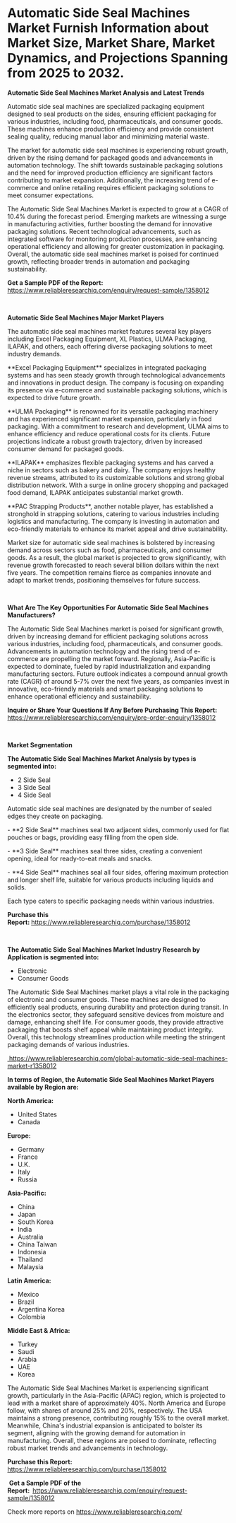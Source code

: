 <p><h1>Automatic Side Seal Machines Market Furnish Information about Market Size, Market Share, Market Dynamics, and Projections Spanning from 2025 to 2032.</h1></p><p><strong>Automatic Side Seal Machines Market Analysis and Latest Trends</strong></p>
<p><p>Automatic side seal machines are specialized packaging equipment designed to seal products on the sides, ensuring efficient packaging for various industries, including food, pharmaceuticals, and consumer goods. These machines enhance production efficiency and provide consistent sealing quality, reducing manual labor and minimizing material waste. </p><p>The market for automatic side seal machines is experiencing robust growth, driven by the rising demand for packaged goods and advancements in automation technology. The shift towards sustainable packaging solutions and the need for improved production efficiency are significant factors contributing to market expansion. Additionally, the increasing trend of e-commerce and online retailing requires efficient packaging solutions to meet consumer expectations.</p><p>The Automatic Side Seal Machines Market is expected to grow at a CAGR of 10.4% during the forecast period. Emerging markets are witnessing a surge in manufacturing activities, further boosting the demand for innovative packaging solutions. Recent technological advancements, such as integrated software for monitoring production processes, are enhancing operational efficiency and allowing for greater customization in packaging. Overall, the automatic side seal machines market is poised for continued growth, reflecting broader trends in automation and packaging sustainability.</p></p>
<p><strong>Get a Sample PDF of the Report:&nbsp;</strong> <a href="https://www.reliableresearchiq.com/enquiry/request-sample/1358012?utm_campaign=2285&utm_medium=2&utm_source=Github&utm_content=ia&utm_term=11042025&utm_id=automatic-side-seal-machines">https://www.reliableresearchiq.com/enquiry/request-sample/1358012</a></p>
<p>&nbsp;</p>
<p><strong>Automatic Side Seal Machines Major Market Players</strong></p>
<p><p>The automatic side seal machines market features several key players including Excel Packaging Equipment, XL Plastics, ULMA Packaging, ILAPAK, and others, each offering diverse packaging solutions to meet industry demands. </p><p>**Excel Packaging Equipment** specializes in integrated packaging systems and has seen steady growth through technological advancements and innovations in product design. The company is focusing on expanding its presence via e-commerce and sustainable packaging solutions, which is expected to drive future growth.</p><p>**ULMA Packaging** is renowned for its versatile packaging machinery and has experienced significant market expansion, particularly in food packaging. With a commitment to research and development, ULMA aims to enhance efficiency and reduce operational costs for its clients. Future projections indicate a robust growth trajectory, driven by increased consumer demand for packaged goods.</p><p>**ILAPAK** emphasizes flexible packaging systems and has carved a niche in sectors such as bakery and dairy. The company enjoys healthy revenue streams, attributed to its customizable solutions and strong global distribution network. With a surge in online grocery shopping and packaged food demand, ILAPAK anticipates substantial market growth.</p><p>**PAC Strapping Products**, another notable player, has established a stronghold in strapping solutions, catering to various industries including logistics and manufacturing. The company is investing in automation and eco-friendly materials to enhance its market appeal and drive sustainability.</p><p>Market size for automatic side seal machines is bolstered by increasing demand across sectors such as food, pharmaceuticals, and consumer goods. As a result, the global market is projected to grow significantly, with revenue growth forecasted to reach several billion dollars within the next five years. The competition remains fierce as companies innovate and adapt to market trends, positioning themselves for future success.</p></p>
<p>&nbsp;</p>
<p><strong>What Are The Key Opportunities For Automatic Side Seal Machines Manufacturers?</strong></p>
<p><p>The Automatic Side Seal Machines market is poised for significant growth, driven by increasing demand for efficient packaging solutions across various industries, including food, pharmaceuticals, and consumer goods. Advancements in automation technology and the rising trend of e-commerce are propelling the market forward. Regionally, Asia-Pacific is expected to dominate, fueled by rapid industrialization and expanding manufacturing sectors. Future outlook indicates a compound annual growth rate (CAGR) of around 5-7% over the next five years, as companies invest in innovative, eco-friendly materials and smart packaging solutions to enhance operational efficiency and sustainability.</p></p>
<p><strong>Inquire or Share Your Questions If Any Before Purchasing This Report:</strong> <a href="https://www.reliableresearchiq.com/enquiry/pre-order-enquiry/1358012?utm_campaign=2285&utm_medium=2&utm_source=Github&utm_content=ia&utm_term=11042025&utm_id=automatic-side-seal-machines">https://www.reliableresearchiq.com/enquiry/pre-order-enquiry/1358012</a></p>
<p>&nbsp;</p>
<p><strong>Market Segmentation</strong></p>
<p><strong>The Automatic Side Seal Machines Market Analysis by types is segmented into:</strong></p>
<p><ul><li>2 Side Seal</li><li>3 Side Seal</li><li>4 Side Seal</li></ul></p>
<p><p>Automatic side seal machines are designated by the number of sealed edges they create on packaging. </p><p>- **2 Side Seal** machines seal two adjacent sides, commonly used for flat pouches or bags, providing easy filling from the open side.</p><p>- **3 Side Seal** machines seal three sides, creating a convenient opening, ideal for ready-to-eat meals and snacks.</p><p>- **4 Side Seal** machines seal all four sides, offering maximum protection and longer shelf life, suitable for various products including liquids and solids. </p><p>Each type caters to specific packaging needs within various industries.</p></p>
<p><strong>Purchase this Report:&nbsp;</strong><a href="https://www.reliableresearchiq.com/purchase/1358012?utm_campaign=2285&utm_medium=2&utm_source=Github&utm_content=ia&utm_term=11042025&utm_id=automatic-side-seal-machines">https://www.reliableresearchiq.com/purchase/1358012</a></p>
<p>&nbsp;</p>
<p><strong>The Automatic Side Seal Machines Market Industry Research by Application is segmented into:</strong></p>
<p><ul><li>Electronic</li><li>Consumer Goods</li></ul></p>
<p><p>The Automatic Side Seal Machines market plays a vital role in the packaging of electronic and consumer goods. These machines are designed to efficiently seal products, ensuring durability and protection during transit. In the electronics sector, they safeguard sensitive devices from moisture and damage, enhancing shelf life. For consumer goods, they provide attractive packaging that boosts shelf appeal while maintaining product integrity. Overall, this technology streamlines production while meeting the stringent packaging demands of various industries.</p></p>
<p><a href="https://www.reliableresearchiq.com/global-automatic-side-seal-machines-market-r1358012?utm_campaign=2285&utm_medium=2&utm_source=Github&utm_content=ia&utm_term=11042025&utm_id=automatic-side-seal-machines">&nbsp;https://www.reliableresearchiq.com/global-automatic-side-seal-machines-market-r1358012</a></p>
<p><strong>In terms of Region, the Automatic Side Seal Machines Market Players available by Region are:</strong></p>
<p>
    <p> <strong> North America: </strong>
        <ul>
            <li>United States</li>
            <li>Canada</li>
        </ul>
        </p> 
    <p> <strong> Europe: </strong>
        <ul>
            <li>Germany</li>
            <li>France</li>
            <li>U.K.</li>
            <li>Italy</li>
            <li>Russia</li>
        </ul>
        </p> 
    <p> <strong> Asia-Pacific: </strong>
        <ul>
            <li>China</li>
            <li>Japan</li>
            <li>South Korea</li>
            <li>India</li>
            <li>Australia</li>
            <li>China Taiwan</li>
            <li>Indonesia</li>
            <li>Thailand</li>
            <li>Malaysia</li>
        </ul>
        </p> 
    <p> <strong> Latin America: </strong>
        <ul>
            <li>Mexico</li>
            <li>Brazil</li>
            <li>Argentina Korea</li>
            <li>Colombia</li>
        </ul>
        </p> 
    <p> <strong> Middle East & Africa: </strong>
        <ul>
            <li>Turkey</li>
            <li>Saudi</li>
            <li>Arabia</li>
            <li>UAE</li>
            <li>Korea</li>
        </ul>
    </p>
    </p>
<p><p>The Automatic Side Seal Machines Market is experiencing significant growth, particularly in the Asia-Pacific (APAC) region, which is projected to lead with a market share of approximately 40%. North America and Europe follow, with shares of around 25% and 20%, respectively. The USA maintains a strong presence, contributing roughly 15% to the overall market. Meanwhile, China's industrial expansion is anticipated to bolster its segment, aligning with the growing demand for automation in manufacturing. Overall, these regions are poised to dominate, reflecting robust market trends and advancements in technology.</p></p>
<p><strong>Purchase this Report: </strong><a href="https://www.reliableresearchiq.com/purchase/1358012?utm_campaign=2285&utm_medium=2&utm_source=Github&utm_content=ia&utm_term=11042025&utm_id=automatic-side-seal-machines">https://www.reliableresearchiq.com/purchase/1358012</a></p>
<p>&nbsp;<strong>Get a Sample PDF of the Report:&nbsp;&nbsp;</strong><a href="https://www.reliableresearchiq.com/enquiry/request-sample/1358012?utm_campaign=2285&utm_medium=2&utm_source=Github&utm_content=ia&utm_term=11042025&utm_id=automatic-side-seal-machines">https://www.reliableresearchiq.com/enquiry/request-sample/1358012</a></p>
<p><strong></strong></p>
<p>Check more reports on <a href="https://www.reliableresearchiq.com/?utm_campaign=2285&utm_medium=2&utm_source=Github&utm_content=ia&utm_term=11042025&utm_id=automatic-side-seal-machines">https://www.reliableresearchiq.com/</a></p>